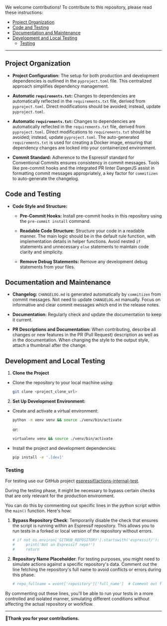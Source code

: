 We welcome contributions! To contribute to this repository, please read these instructions:

- [Project Organization](#project-organization)
- [Code and Testing](#code-and-testing)
- [Documentation and Maintenance](#documentation-and-maintenance)
- [Development and Local Testing](#development-and-local-testing)
  - [Testing](#testing)

---

## Project Organization

- **Project Configuration:** The setup for both production and development dependencies is outlined in the `pyproject.toml` file. This centralized approach simplifies dependency management.

- **Automatic `requirements.txt`:** Changes to dependencies are automatically reflected in the `requirements.txt` file, derived from `pyproject.toml`. Direct modifications should be avoided; instead, update `pyproject.toml`.

- **Automatic `requirements.txt`:** Changes to dependencies are automatically reflected in the `requirements.txt` file, derived from `pyproject.toml`. Direct modifications to `requirements.txt` should be avoided; instead, update `pyproject.toml`. The auto-generated `requirements.txt` is used for creating a Docker image, ensuring that dependency changes are locked into your containerized environment.


- **Commit Standard:** Adherence to the Espressif standard for Conventional Commits ensures consistency in commit messages. Tools like pre-commit hooks and the integrated PR linter DangerJS assist in formatting commit messages appropriately, a key factor for `commitizen` to auto-generate the changelog.

## Code and Testing

- **Code Style and Structure:**

  - **Pre-Commit Hooks:** Install pre-commit hooks in this repository using the `pre-commit install` command.

  - **Readable Code Structure:** Structure your code in a readable manner. The main logic should be in the default rule function, with implementation details in helper functions. Avoid nested `if` statements and unnecessary `else` statements to maintain code clarity and simplicity.

  - **Remove Debug Statements:** Remove any development debug statements from your files.

## Documentation and Maintenance

- **Changelog:** `CHANGELOG.md` is generated automatically by `commitizen` from commit messages. Not need to update `CHANGELOG.md` manually. Focus on informative and clear commit messages which end in the release notes.

- **Documentation:** Regularly check and update the documentation to keep it current.

- **PR Descriptions and Documentation:** When contributing, describe all changes or new features in the PR (Pull Request) description as well as in the documentation. When changing the style to the output style, attach a thumbnail after the change.

## Development and Local Testing

1. **Clone the Project**

- Clone the repository to your local machine using:

  ```sh
  git clone <project_clone_url>
  ```

2. **Set Up Development Environment:**

- Create and activate a virtual environment:

  ```sh
  python -m venv venv && source ./venv/bin/activate
  ```

  or:

  ```sh
  virtualenv venv && source ./venv/bin/activate
  ```

- Install the project and development dependencies:
  ```sh
  pip install -e '.[dev]'
  ```

### Testing
For testing use our GitHub project [espressif/actions-internal-test](https://github.com/espressif/actions-internal-test).

During the testing phase, it might be necessary to bypass certain checks that are only relevant for the production environment.

You can do this by commenting out specific lines in the python script within the `main()` function. Here's how:

1. **Bypass Repository Check**: Temporarily disable the check that ensures the script is running within an Espressif repository. This allows you to run tests in a forked or local version of the repository without errors.

    ```py
    # if not os.environ['GITHUB_REPOSITORY'].startswith('espressif/'):  # Comment out for testing
    #     print('Not an Espressif repo!')
    #     return
    ```

2. **Repository Name Placeholder**: For testing purposes, you might need to simulate actions against a specific repository's data. Comment out the line fetching the repository's full name to avoid conflicts or errors during this phase.

    ```py
    # repo_fullname = event['repository']['full_name']  # Comment out for testing
    ```

By commenting out these lines, you'll be able to run your tests in a more controlled and isolated manner, simulating different conditions without affecting the actual repository or workflow.

---

👏**Thank you for your contributions.**
